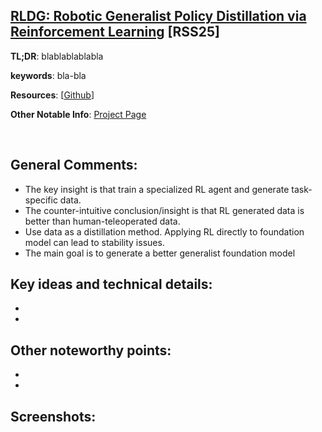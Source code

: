 [RLDG: Robotic Generalist Policy Distillation via Reinforcement Learning](https://arxiv.org/pdf/2412.09858) [RSS25]
---------------	

__TL;DR__: blablablablabla

__keywords__: bla-bla

__Resources__: [[Github](blabla)] 

__Other Notable Info__: [Project Page](https://generalist-distillation.github.io/)

<br/>    

General Comments:
------
* The key insight is that train a specialized RL agent and generate task-specific data. 
* The counter-intuitive conclusion/insight is that RL generated data is better than
human-teleoperated data.
* Use data as a distillation method. Applying RL directly to foundation model can
lead to stability issues.
* The main goal is to generate a better generalist foundation model

Key ideas and technical details:
------
* 
* 

Other noteworthy points:
------
* 
* 

Screenshots:
------
<!-- ![Image1](../img/pointnet_net.png "Architecture") -->

